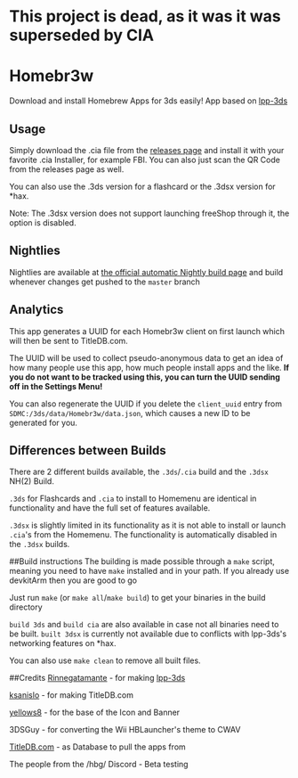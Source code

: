 This project is dead, as it was it was superseded by CIA
======

# Homebr3w
Download and install Homebrew Apps for 3ds easily! App based on [lpp-3ds](https://github.com/Rinnegatamante/lpp-3ds)

## Usage
Simply download the .cia file from the [releases page](https://github.com/Wolvan/Homebr3w/releases) and install it with your favorite .cia Installer, for example FBI. You can also just scan the QR Code from the releases page as well.

You can also use the .3ds version for a flashcard or the .3dsx version for *hax.

Note: The .3dsx version does not support launching freeShop through it, the option is disabled.

## Nightlies
Nightlies are available at [the official automatic Nightly build page](https://wolvan.github.io/Homebr3w/build/) and build whenever changes get pushed to the `master` branch

## Analytics
This app generates a UUID for each Homebr3w client on first launch which will then be sent to TitleDB.com.

The UUID will be used to collect pseudo-anonymous data to get an idea of how many people use this app, how much people install apps and the like. **If you do not want to be tracked using this, you can turn the UUID sending off in the Settings Menu!**

You can also regenerate the UUID if you delete the `client_uuid` entry from `SDMC:/3ds/data/Homebr3w/data.json`, which causes a new ID to be generated for you.

## Differences between Builds
There are 2 different builds available, the `.3ds`/`.cia` build and the `.3dsx` NH(2) Build.

`.3ds` for Flashcards and `.cia` to install to Homemenu are identical in functionality and have the full set of features available.

`.3dsx` is slightly limited in its functionality as it is not able to install or launch `.cia`'s from the Homemenu. The functionality is automatically disabled in the `.3dsx` builds.

##Build instructions
The building is made possible through a `make` script, meaning you need to have `make` installed and in your path. If you already use devkitArm then you are good to go

Just run `make` (or `make all`/`make build`) to get your binaries in the build directory

`build 3ds` and `build cia` are also available in case not all binaries need to be built. `built 3dsx` is currently not available due to conflicts with lpp-3ds's networking features on *hax.

You can also use `make clean` to remove all built files.

##Credits
[Rinnegatamante](https://github.com/Rinnegatamante/) - for making [lpp-3ds](https://github.com/Rinnegatamante/lpp-3ds)

[ksanislo](https://github.com/ksanislo) - for making TitleDB.com

[yellows8](https://github.com/yellows8) - for the base of the Icon and Banner

3DSGuy - for converting the Wii HBLauncher's theme to CWAV

[TitleDB.com](https://titledb.com/) - as Database to pull the apps from

The people from the /hbg/ Discord - Beta testing
